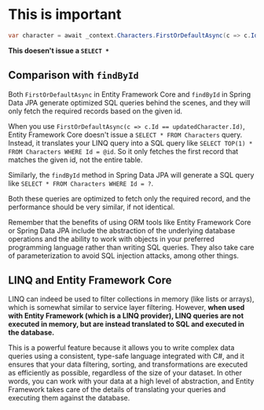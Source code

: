 # This is important

```csharp
var character = await _context.Characters.FirstOrDefaultAsync(c => c.Id == updatedCharacter.Id);
```

**This doesen't issue a `SELECT *`**

## Comparison with `findById`
Both `FirstOrDefaultAsync` in Entity Framework Core and `findById` in Spring Data JPA generate optimized SQL queries behind the scenes, and they will only fetch the required records based on the given id.

When you use `FirstOrDefaultAsync(c => c.Id == updatedCharacter.Id)`, Entity Framework Core doesn't issue a `SELECT * FROM Characters` query. Instead, it translates your LINQ query into a SQL query like `SELECT TOP(1) * FROM Characters WHERE Id = @id`. So it only fetches the first record that matches the given id, not the entire table.

Similarly, the `findById` method in Spring Data JPA will generate a SQL query like `SELECT * FROM Characters WHERE Id = ?`.

Both these queries are optimized to fetch only the required record, and the performance should be very similar, if not identical.

Remember that the benefits of using ORM tools like Entity Framework Core or Spring Data JPA include the abstraction of the underlying database operations and the ability to work with objects in your preferred programming language rather than writing SQL queries. They also take care of parameterization to avoid SQL injection attacks, among other things.


## LINQ and Entity Framework Core 
LINQ can indeed be used to filter collections in memory (like lists or arrays), which is somewhat similar to service layer filtering. However, **when used with Entity Framework (which is a LINQ provider), LINQ queries are not executed in memory, but are instead translated to SQL and executed in the database.**

This is a powerful feature because it allows you to write complex data queries using a consistent, type-safe language integrated with C#, and it ensures that your data filtering, sorting, and transformations are executed as efficiently as possible, regardless of the size of your dataset. In other words, you can work with your data at a high level of abstraction, and Entity Framework takes care of the details of translating your queries and executing them against the database.

